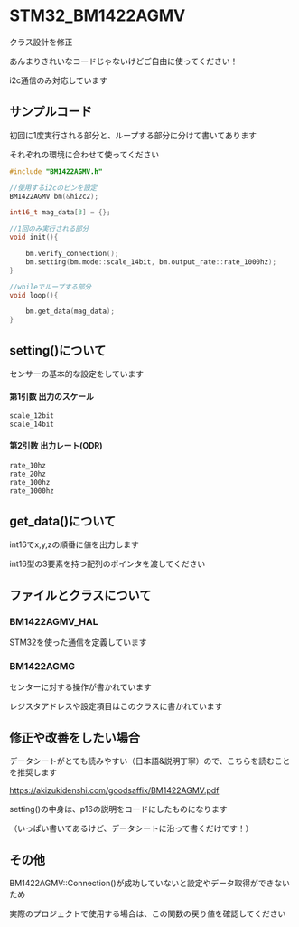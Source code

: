# STM32_BM1422AGMV

クラス設計を修正

あんまりきれいなコードじゃないけどご自由に使ってください！

i2c通信のみ対応しています

## サンプルコード

初回に1度実行される部分と、ループする部分に分けて書いてあります

それぞれの環境に合わせて使ってください

```cpp
#include "BM1422AGMV.h"

//使用するi2cのピンを設定
BM1422AGMV bm(&hi2c2);

int16_t mag_data[3] = {};

//1回のみ実行される部分
void init(){

	bm.verify_connection();
	bm.setting(bm.mode::scale_14bit, bm.output_rate::rate_1000hz);
}

//whileでループする部分
void loop(){

	bm.get_data(mag_data);
}
```

## setting()について

センサーの基本的な設定をしています

#### 第1引数 出力のスケール
```cpp
scale_12bit
scale_14bit
```

#### 第2引数 出力レート(ODR)
```cpp
rate_10hz 
rate_20hz
rate_100hz
rate_1000hz
```

## get_data()について

int16でx,y,zの順番に値を出力します

int16型の3要素を持つ配列のポインタを渡してください

## ファイルとクラスについて

### BM1422AGMV_HAL 

STM32を使った通信を定義しています

### BM1422AGMG

センターに対する操作が書かれています

レジスタアドレスや設定項目はこのクラスに書かれています

## 修正や改善をしたい場合

データシートがとても読みやすい（日本語&説明丁寧）ので、こちらを読むことを推奨します

https://akizukidenshi.com/goodsaffix/BM1422AGMV.pdf

setting()の中身は、p16の説明をコードにしたものになります

（いっぱい書いてあるけど、データシートに沿って書くだけです！）

## その他

BM1422AGMV::Connection()が成功していないと設定やデータ取得ができないため

実際のプロジェクトで使用する場合は、この関数の戻り値を確認してください

